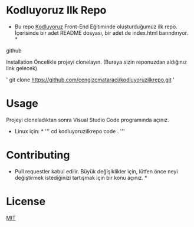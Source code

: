 # Kodluyoruz Ilk Repo
* Bu repo [Kodluyoruz](https://www.kodluyoruz.org/) Front-End Eğitiminde oluşturduğumuz ilk repo. İçerisinde bir adet README dosyası, bir adet de index.html barındırıyor. *

github

Installation
Öncelikle projeyi clonelayın. (Buraya sizin reponuzdan aldığınız link gelecek)

' git clone https://github.com/cengizcmataraci/kodluyoruzilkrepo.git '

# Usage
Projeyi cloneladıktan sonra Visual Studio Code programında açınız.

* Linux için: *
'''
cd kodluyoruzilkrepo
code .
'''

# Contributing
* Pull requestler kabul edilir. Büyük değişiklikler için, lütfen önce neyi değiştirmek istediğinizi tartışmak için bir konu açınız. *

# License
[MIT](https://choosealicense.com/licenses/mit/)